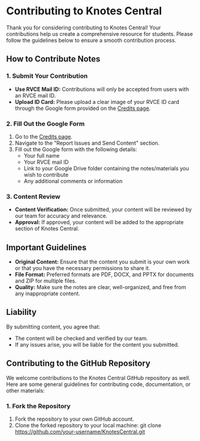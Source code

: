 # Contributing to Knotes Central

Thank you for considering contributing to Knotes Central! Your contributions help us create a comprehensive resource for students. Please follow the guidelines below to ensure a smooth contribution process.

## How to Contribute Notes

### 1. Submit Your Contribution

- **Use RVCE Mail ID:** Contributions will only be accepted from users with an RVCE mail ID.
- **Upload ID Card:** Please upload a clear image of your RVCE ID card through the Google form provided on the [Credits page](credits.html).

### 2. Fill Out the Google Form

1. Go to the [Credits page](credits.html).
2. Navigate to the "Report Issues and Send Content" section.
3. Fill out the Google form with the following details:
   - Your full name
   - Your RVCE mail ID
   - Link to your Google Drive folder containing the notes/materials you wish to contribute
   - Any additional comments or information

### 3. Content Review

- **Content Verification:** Once submitted, your content will be reviewed by our team for accuracy and relevance.
- **Approval:** If approved, your content will be added to the appropriate section of Knotes Central.

## Important Guidelines

- **Original Content:** Ensure that the content you submit is your own work or that you have the necessary permissions to share it.
- **File Format:** Preferred formats are PDF, DOCX, and PPTX for documents and ZIP for multiple files.
- **Quality:** Make sure the notes are clear, well-organized, and free from any inappropriate content.

## Liability

By submitting content, you agree that:

- The content will be checked and verified by our team.
- If any issues arise, you will be liable for the content you submitted.

## Contributing to the GitHub Repository

We welcome contributions to the Knotes Central GitHub repository as well. Here are some general guidelines for contributing code, documentation, or other materials:

### 1. Fork the Repository

1. Fork the repository to your own GitHub account.
2. Clone the forked repository to your local machine:
   git clone https://github.com/your-username/KnotesCentral.git
